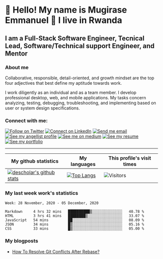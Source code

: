 # :handshake: Hello! My name is Mugirase Emmanuel :man: I live in Rwanda

## I am a Full-Stack Software Engineer, Tecnical Lead, Software/Technical support Engineer, and Mentor
### About me
Collaborative, responsible, detail-oriented, and growth mindset are the top four adjectives that best define my aptitude towards work.

I work diligently as an individual and as a team member. I develop professional desktop, web, and mobile applications. My tasks concern analyzing, testing, debugging, troubleshooting, and implementing based on user or system design specifications.

### Connect with me:

[![Follow on Twitter](https://img.shields.io/badge/--twitter?label=Twitter&logo=Twitter&style=social)](https://twitter.com/descholar3) [![Connect on LinkedIn](https://img.shields.io/badge/--linkedin?label=LinkedIn&logo=LinkedIn&style=social)](https://www.linkedin.com/in/mugirase-emmanuel) [![Send me email](https://img.shields.io/badge/--gmail?label=Gmail&logo=Gmail&style=social)](mailto:emmamugira@gmail.com) [![See my angellist profile](https://img.shields.io/badge/--angellist?label=AngelList&logo=AngelList&style=social)](https://angel.co/u/mugirase-emmanuel-1) [![See me on medium](https://img.shields.io/badge/--medium?label=Medium&logo=medium&style=social)](https://medium.com/@emmamugira) [![See my resume](https://img.shields.io/badge/--resume?label=Resume&logo=resume&style=social)](./assets/mugirase-emmanuel-resume.pdf) [![See my portfolio](https://img.shields.io/badge/--portfolio?label=Portfolio&logo=portfolio&style=social)](https://descholar.netlify.app/)
___

|My github statistics|My languages|This profile's visit times|
|-|-|-|
|[![descholar's github stats](https://github-readme-stats.vercel.app/api?username=descholar-ceo&show_icons=true&theme=dark&hide_title=true)](https://github.com/descholar-ceo)|[![Top Langs](https://github-readme-stats.vercel.app/api/top-langs/?username=descholar-ceo&show_icons=true&theme=dark&layout=compact&hide_title=true)](https://github.com/descholar-ceo)|![Visitors](https://profile-counter.glitch.me/%7Bdescholar-ceo%7D/count.svg)

### My last week work's statistics
<!--START_SECTION:waka-->
```text
Week: 28 November, 2020 - 05 December, 2020

Markdown     4 hrs 32 mins   ██████████▒░░░░░░░░░░░░░░   40.78 % 
HTML         3 hrs 41 mins   ████████▒░░░░░░░░░░░░░░░░   33.07 % 
JavaScript   54 mins         ██░░░░░░░░░░░░░░░░░░░░░░░   08.09 % 
JSON         34 mins         █▒░░░░░░░░░░░░░░░░░░░░░░░   05.16 % 
CSS          33 mins         █▒░░░░░░░░░░░░░░░░░░░░░░░   05.00 % 
```
<!--END_SECTION:waka-->
### My blogposts
<!-- BLOG-POST-LIST:START -->
- [How To Resolve Git Conflicts After Rebase?](https://medium.com/@emmamugira/how-to-resolve-git-conflicts-after-rebase-e4afde1eab1?source=rss-e9c027d169e1------2)
<!-- BLOG-POST-LIST:END -->